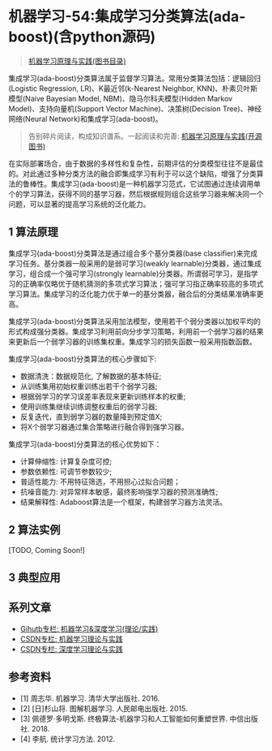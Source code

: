 # 机器学习-54:集成学习分类算法(ada-boost)(含python源码)

> [机器学习原理与实践(图书目录)](https://blog.csdn.net/shareviews/article/details/83030331)

集成学习(ada-boost)分类算法属于监督学习算法。常用分类算法包括：逻辑回归(Logistic Regression, LR)、K最近邻(k-Nearest Neighbor, KNN)、朴素贝叶斯模型(Naive Bayesian Model, NBM)、隐马尔科夫模型(Hidden Markov Model)、支持向量机(Support Vector Machine)、决策树(Decision Tree)、神经网络(Neural Network)和集成学习(ada-boost)。

> 告别碎片阅读，构成知识谱系。一起阅读和完善: [机器学习原理与实践(开源图书)](https://github.com/media-tm/MTOpenML)

在实际部署场合，由于数据的多样性和复杂性，前期评估的分类模型往往不是最佳的。对此通过多种分类方法的融合即集成学习有利于可以这个缺陷，增强了分类算法的鲁棒性。集成学习(ada-boost)是一种机器学习范式，它试图通过连续调用单个的学习算法，获得不同的基学习器，然后根据规则组合这些学习器来解决同一个问题，可以显著的提高学习系统的泛化能力。

## 1 算法原理

集成学习(ada-boost)分类算法是通过组合多个基分类器(base classifier)来完成学习任务。基分类器一般采用的是弱可学习(weakly learnable)分类器，通过集成学习，组合成一个强可学习(strongly learnable)分类器。所谓弱可学习，是指学习的正确率仅略优于随机猜测的多项式学习算法；强可学习指正确率较高的多项式学习算法。集成学习的泛化能力优于单一的基分类器，融合后的分类结果准确率更高。

集成学习(ada-boost)分类算法采用加法模型，使用若干个弱分类器以加权平均的形式构成强分类器。集成学习利用前向分步学习策略，利用前一个弱学习器的结果来更新后一个弱学习器的训练集权重。集成学习的损失函数一般采用指数函数。

集成学习(ada-boost)分类算法的核心步骤如下:

- 数据清洗：数据规范化, 了解数据的基本特征;
- 从训练集用初始权重训练出若干个弱学习器;
- 根据弱学习的学习误差率表现来更新训练样本的权重;
- 使用训练集继续训练调整权重后的弱学习器;
- 反复迭代，直到弱学习器的数量降到预定值X;
- 将X个弱学习器通过集合策略进行融合得到强学习器。

集成学习(ada-boost)分类算法的核心优势如下：

- 计算伸缩性: 计算复杂度可控;
- 参数依赖性: 可调节参数较少;
- 普适性能力: 不用特征筛选，不用担心过拟合问题；
- 抗噪音能力: 对异常样本敏感，最终影响强学习器的预测准确性;
- 结果解释性: Adaboost算法是一个框架，构建弱学习器方法灵活。

## 2 算法实例

[TODO, Coming Soon!]

## 3 典型应用

## 系列文章

- [Gihutb专栏: 机器学习&深度学习(理论/实践)](https://github.com/media-tm/MTOpenML)
- [CSDN专栏: 机器学习理论与实践](https://blog.csdn.net/column/details/27839.html)
- [CSDN专栏: 深度学习理论与实践](https://blog.csdn.net/column/details/27839.html)

## 参考资料

- [1] 周志华. 机器学习. 清华大学出版社. 2016.
- [2] [日]杉山将. 图解机器学习. 人民邮电出版社. 2015.
- [3] 佩德罗·多明戈斯. 终极算法-机器学习和人工智能如何重塑世界. 中信出版社. 2018.
- [4] 李航. 统计学习方法. 2012.